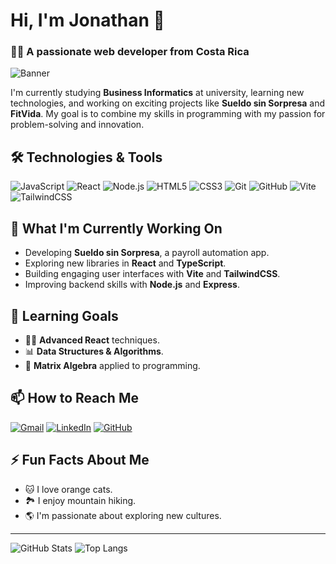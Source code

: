 # Hi, I'm Jonathan 👋

### 👨‍💻 A passionate web developer from Costa Rica

![Banner](https://user-images.githubusercontent.com/your-banner-link.png)

I'm currently studying **Business Informatics** at university, learning new technologies, and working on exciting projects like **Sueldo sin Sorpresa** and **FitVida**. My goal is to combine my skills in programming with my passion for problem-solving and innovation.

## 🛠️ Technologies & Tools

![JavaScript](https://img.shields.io/badge/-JavaScript-F7DF1E?logo=javascript&logoColor=black&style=for-the-badge)
![React](https://img.shields.io/badge/-React-61DAFB?logo=react&logoColor=white&style=for-the-badge)
![Node.js](https://img.shields.io/badge/-Node.js-339933?logo=node.js&logoColor=white&style=for-the-badge)
![HTML5](https://img.shields.io/badge/-HTML5-E34F26?logo=html5&logoColor=white&style=for-the-badge)
![CSS3](https://img.shields.io/badge/-CSS3-1572B6?logo=css3&logoColor=white&style=for-the-badge)
![Git](https://img.shields.io/badge/-Git-F05032?logo=git&logoColor=white&style=for-the-badge)
![GitHub](https://img.shields.io/badge/-GitHub-181717?logo=github&logoColor=white&style=for-the-badge)
![Vite](https://img.shields.io/badge/-Vite-646CFF?logo=vite&logoColor=white&style=for-the-badge)
![TailwindCSS](https://img.shields.io/badge/-TailwindCSS-06B6D4?logo=tailwind-css&logoColor=white&style=for-the-badge)

## 🚀 What I'm Currently Working On
- Developing **Sueldo sin Sorpresa**, a payroll automation app.
- Exploring new libraries in **React** and **TypeScript**.
- Building engaging user interfaces with **Vite** and **TailwindCSS**.
- Improving backend skills with **Node.js** and **Express**.

## 🌱 Learning Goals
- 🧑‍💻 **Advanced React** techniques.
- 📊 **Data Structures & Algorithms**.
- 🔧 **Matrix Algebra** applied to programming.

## 📫 How to Reach Me
[![Gmail](https://img.shields.io/badge/Gmail-D14836?logo=gmail&logoColor=white&style=for-the-badge)](mailto:your-email@gmail.com)
[![LinkedIn](https://img.shields.io/badge/LinkedIn-0077B5?logo=linkedin&logoColor=white&style=for-the-badge)](https://linkedin.com/in/your-link)
[![GitHub](https://img.shields.io/badge/GitHub-181717?logo=github&logoColor=white&style=for-the-badge)](https://github.com/your-username)

## ⚡ Fun Facts About Me
- 🐱 I love orange cats.
- 🏞️ I enjoy mountain hiking.
- 🌎 I'm passionate about exploring new cultures.

---

![GitHub Stats](https://github-readme-stats.vercel.app/api?username=ionatandev21&show_icons=true&theme=tokyonight)
![Top Langs](https://github-readme-stats.vercel.app/api/top-langs/?username=ionatandev21&layout=compact&theme=tokyonight)
